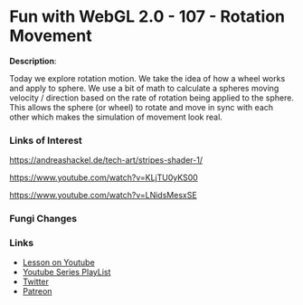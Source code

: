 # Fun with WebGL 2.0 - 107 - Rotation Movement
**Description**:

Today we explore rotation motion. We take the idea of how a wheel works and apply to sphere. We use a bit of math to calculate a spheres moving velocity / direction  based on the rate of rotation being applied to the sphere. This allows the sphere (or wheel) to rotate and move in sync with each other which makes the simulation of movement look real.

### Links of Interest
https://andreashackel.de/tech-art/stripes-shader-1/

https://www.youtube.com/watch?v=KLjTU0yKS00

https://www.youtube.com/watch?v=LNidsMesxSE

### Fungi Changes


### Links
* [Lesson on Youtube](https://youtu.be/txQauhLIi4E)
* [Youtube Series PlayList](https://www.youtube.com/playlist?list=PLMinhigDWz6emRKVkVIEAaePW7vtIkaIF)
* [Twitter](https://twitter.com/SketchpunkLabs)
* [Patreon](https://www.patreon.com/sketchpunk)